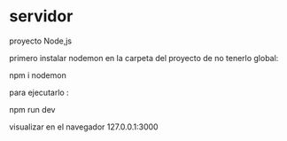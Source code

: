 # servidor
proyecto Node,js


primero instalar nodemon en la carpeta del proyecto de no tenerlo global:

npm i nodemon



para ejecutarlo :

npm run dev




visualizar en el navegador 127.0.0.1:3000
